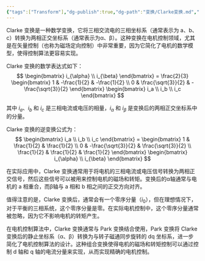 ```yaml
---
{"tags":["Transform"],"dg-publish":true,"dg-path":"变换/Clarke变换.md","permalink":"/变换/Clarke变换/","dgPassFrontmatter":true,"noteIcon":"","created":"2024-09-18T14:30:36.078+08:00","updated":"2024-10-20T16:44:37.178+08:00"}
---
```



Clarke 变换是一种数学变换，它将三相交流电的三相坐标系（通常表示为 a、b、c）转换为两相正交坐标系（通常表示为α、β）。这种变换在电机控制领域，尤其是在矢量控制（也称为磁场定向控制）中非常重要，因为它简化了电机的数学模型，使得控制算法更容易实现。

Clarke 变换的数学表达式如下：
$$ \begin{bmatrix} i_{\alpha} \\ i_{\beta} \end{bmatrix} = \frac{2}{3} \begin{bmatrix} 1 & -\frac{1}{2} & -\frac{1}{2} \\ 0 & \frac{\sqrt{3}}{2} & -\frac{\sqrt{3}}{2} \end{bmatrix} \begin{bmatrix} i_a \\ i_b \\ i_c \end{bmatrix} $$

其中 $i_a$、$i_b$ 和 $i_c$ 是三相电流或电压的相量，$i_{\alpha}$ 和 $i_{\beta}$ 是变换后的两相正交坐标系中的分量。

Clarke 变换的逆变换公式为：
$$ \begin{bmatrix} i_a \\ i_b \\ i_c \end{bmatrix} = \begin{bmatrix} 1 & \frac{1}{2} & \frac{1}{2} \\ 0 & -\frac{\sqrt{3}}{2} & \frac{\sqrt{3}}{2} \\ \frac{1}{2} & \frac{1}{2} & \frac{1}{2} \end{bmatrix} \begin{bmatrix} i_{\alpha} \\ i_{\beta} \end{bmatrix} $$

在实际应用中，Clarke 变换通常用于将电机的三相电流或电压信号转换为两相正交信号，然后这些信号可以被用来控制电机的磁场和转矩。变换后的α轴通常与电机的 a 相重合，而β轴与 a 相和 b 相之间的正交方向对齐。

值得注意的是，Clarke 变换后，通常会有一个零序分量（$i_0$），但在理想情况下，对于平衡的三相系统，这个零序分量是零。在实际电机控制中，这个零序分量通常被忽略，因为它不影响电机的转矩产生。

在电机控制算法中，Clarke 变换通常与 Park 变换结合使用，Park 变换将 Clarke 变换后的静止坐标系（α、β）转换为与转子磁通同步旋转的 dq 坐标系，进一步简化了电机控制算法的设计。这种组合变换使得电机的磁场和转矩控制可以通过控制 d 轴和 q 轴的电流分量来实现，从而实现精确的电机控制。
